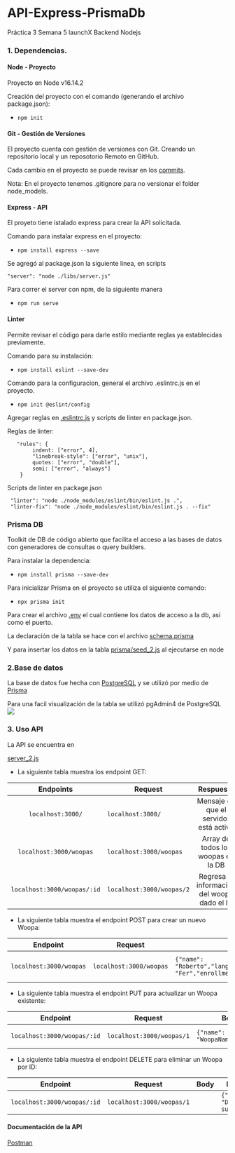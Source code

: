 # API-Express-PrismaDb

Práctica 3 Semana 5 launchX Backend Nodejs

### 1. Dependencias.

#### Node - Proyecto

Proyecto en Node v16.14.2

Creación del proyecto con el comando  (generando el archivo package.json):

- `npm init`

#### Git - Gestión de Versiones

El proyecto cuenta con gestión de versiones con Git. Creando un repositorio local y un reposotorio Remoto en GitHub.

Cada cambio en el proyecto se puede revisar en los [commits](https://github.com/Chaylander/API-Express-PrismaDb/commits/master).

Nota: En el proyecto tenemos .gitignore para no versionar el folder node_models.

#### Express - API

El proyeto tiene istalado express para crear la API solicitada.

Comando para instalar express en el proyecto:

- `npm install express --save`

Se agregó al package.json la siguiente linea, en scripts

`"server": "node ./libs/server.js"`

Para correr el server con npm, de la siguiente manera

* `npm run serve`

#### Linter

Permite revisar el código para darle estilo mediante reglas ya establecidas previamente.

Comando para su instalación:

- `npm install eslint --save-dev`

Comando para la configuracion, general el archivo .eslintrc.js en el proyecto.

- `npm init @eslint/config`

Agregar reglas en [.eslintrc.js](https://github.com/Chaylander/Code_Challenge/blob/master/.eslintrc.js) y scripts de linter en package.json.

 Reglas de linter:

```
   "rules": {
        indent: ["error", 4],
        "linebreak-style": ["error", "unix"],
        quotes: ["error", "double"],
        semi: ["error", "always"]
    }
```

 Scripts de linter en package.json

```
 "linter": "node ./node_modules/eslint/bin/eslint.js .",
 "linter-fix": "node ./node_modules/eslint/bin/eslint.js . --fix" 
```

### Prisma DB

Toolkit de DB de código abierto que facilita el acceso a las bases de datos con generadores de consultas o query builders.

Para instalar la dependencia:

* `npm install prisma --save-dev`

Para inicializar Prisma en el proyecto se utiliza el siguiente comando:

* `npx prisma init`

Para crear el archivo [.env](https://github.com/Chaylander/API-Express-PrismaDb/blob/master/.env) el cual contiene los datos de acceso a la db, asi como el puerto.

La declaración de la tabla se hace con el archivo [schema.prisma](https://github.com/Chaylander/API-Express-PrismaDb/blob/master/prisma/schema.prisma)

Y para insertar los datos en la tabla [prisma/seed_2.js](https://github.com/Chaylander/API-Express-PrismaDb/blob/master/prisma/seed_2.js) al ejecutarse en node

### 2.Base de datos

La base de datos fue hecha con [PostgreSQL](https://www.postgresql.org/) y se utilizó por medio de [Prisma](https://www.prisma.io/)

Para una facil visualización de la tabla se utilizó pgAdmin4 de PostgreSQL![](..%5C..%5C..%5C..%5Cpgadmin.png)

### 3. Uso API

La API se encuentra en

[server_2.js](https://github.com/Chaylander/API-Express-PrismaDb/blob/master/server_2.js)

* La siguiente tabla muestra los endpoint GET:

|           Endpoints           | Request                     |                  Respuesta                  |
| :---------------------------: | --------------------------- | :------------------------------------------: |
|      `localhost:3000/`      | `localhost:3000/`         |   Mensaje de que el servidor está activo   |
|   `localhost:3000/woopas`   | `localhost:3000/woopas`   |      Array de todos los woopas en la DB      |
| `localhost:3000/woopas/:id` | `localhost:3000/woopas/2` | Regresa la información del woopa dado el ID |

* La siguiente tabla muestra el endpoint POST para crear un nuevo Woopa:

| Endpoint                  | Request                   | Body                                                                                                              | Respuesta                                    |
| ------------------------- | ------------------------- | ----------------------------------------------------------------------------------------------------------------- | -------------------------------------------- |
| `localhost:3000/woopas` | `localhost:3000/woopas` | `{"name": "Roberto","lang":"Japones,Español","missionComander": "Fer","enrollments":3, "HasCertificate":true}` | `{"message": "Woopa created succefully"} ` |

* La siguiente tabla muestra el endpoint PUT para actualizar un Woopa existente:

| Endpoint                      | Request                     | Body                             | Respuesta                               |
| ----------------------------- | --------------------------- | -------------------------------- | --------------------------------------- |
| `localhost:3000/woopas/:id` | `localhost:3000/woopas/1` | `{"name": "WoopaNameUpdated"}` | `{"message": "Updated succesfully"} ` |

* La siguiente tabla muestra el endpoint DELETE para eliminar un Woopa por ID:

| Endpoint                      | Request                     | Body | Respuesta                               |
| ----------------------------- | --------------------------- | ---- | --------------------------------------- |
| `localhost:3000/woopas/:id` | `localhost:3000/woopas/1` |      | `{"message": "Deleted succesfully"} ` |

#### Documentación de la API

[Postman](https://documenter.getpostman.com/view/20744732/UyxjHnDi)
